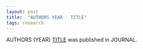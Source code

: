 ```yaml
---
layout: post
title:  "AUTHORS YEAR - TITLE"
tags: research
---
```


AUTHORS (YEAR) [TITLE](URL) was published in JOURNAL.
